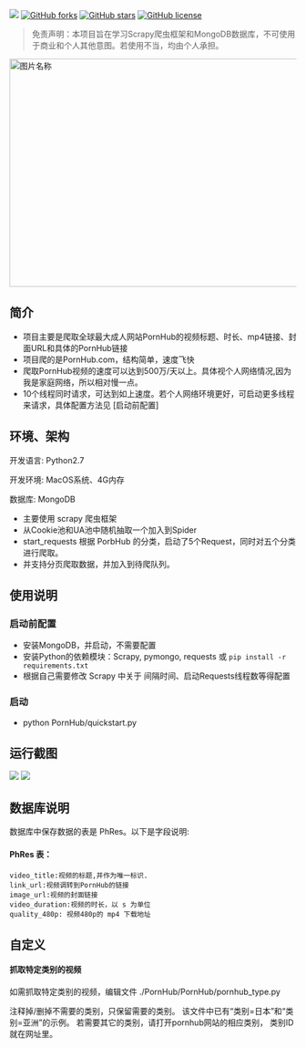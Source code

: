 ![][py2x] [![GitHub forks][forks]][network] [![GitHub stars][stars]][stargazers] [![GitHub license][license]][lic_file]
> 免责声明：本项目旨在学习Scrapy爬虫框架和MongoDB数据库，不可使用于商业和个人其他意图。若使用不当，均由个人承担。

<img src="https://github.com/xiyouMc/PornHubBot/blob/master/img/WebHubCode2.png?raw=true" width = "700" height = "400" alt="图片名称" align=center />


## 简介

* 项目主要是爬取全球最大成人网站PornHub的视频标题、时长、mp4链接、封面URL和具体的PornHub链接
* 项目爬的是PornHub.com，结构简单，速度飞快
* 爬取PornHub视频的速度可以达到500万/天以上。具体视个人网络情况,因为我是家庭网络，所以相对慢一点。
* 10个线程同时请求，可达到如上速度。若个人网络环境更好，可启动更多线程来请求，具体配置方法见    [启动前配置]


## 环境、架构

开发语言: Python2.7

开发环境: MacOS系统、4G内存

数据库: MongoDB

* 主要使用 scrapy 爬虫框架
* 从Cookie池和UA池中随机抽取一个加入到Spider
* start_requests 根据 PorbHub 的分类，启动了5个Request，同时对五个分类进行爬取。
* 并支持分页爬取数据，并加入到待爬队列。

## 使用说明

### 启动前配置

* 安装MongoDB，并启动，不需要配置
* 安装Python的依赖模块：Scrapy, pymongo, requests 或 `pip install -r requirements.txt`
* 根据自己需要修改 Scrapy 中关于 间隔时间、启动Requests线程数等得配置

### 启动

* python PornHub/quickstart.py

## 运行截图
![](https://github.com/xiyouMc/PornHubBot/blob/master/img/running.png?raw=true)
![](https://github.com/xiyouMc/PornHubBot/blob/master/img/mongodb.png?raw=true)

## 数据库说明

数据库中保存数据的表是 PhRes。以下是字段说明:

#### PhRes 表：
	
	video_title:视频的标题,并作为唯一标识.
	link_url:视频调转到PornHub的链接
	image_url:视频的封面链接
	video_duration:视频的时长，以 s 为单位
	quality_480p: 视频480p的 mp4 下载地址

## 自定义

#### 抓取特定类别的视频

如需抓取特定类别的视频，编辑文件 ./PornHub/PornHub/pornhub_type.py

注释掉/删掉不需要的类别，只保留需要的类别。
该文件中已有“类别=日本”和“类别=亚洲”的示例。
若需要其它的类别，请打开pornhub网站的相应类别，
类别ID就在网址里。


[py2x]: https://img.shields.io/badge/python-2.x-brightgreen.svg
[issues_img]: https://img.shields.io/github/issues/xiyouMc/WebHubBot.svg
[issues]: https://github.com/xiyouMc/WebHubBot/issues

[forks]: https://img.shields.io/github/forks/xiyouMc/WebHubBot.svg
[network]: https://github.com/xiyouMc/WebHubBot/network

[stars]: https://img.shields.io/github/stars/xiyouMc/WebHubBot.svg
[stargazers]: https://github.com/xiyouMc/WebHubBot/stargazers

[license]: https://img.shields.io/badge/license-MIT-blue.svg
[lic_file]: https://raw.githubusercontent.com/xiyouMc/WebHubBot/master/LICENSE
